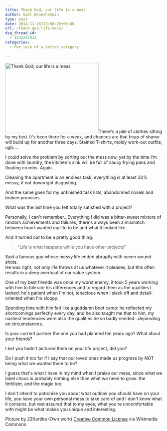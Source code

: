 ```yaml
---
title: Thank God, our life is a mess
author: Gaël Blanchemain
type: post
date: 2014-11-16T23:56:29+00:00
url: /thank-god-life-mess/
dsq_thread_id:
  - 3232213912
categories:
  - For lack of a better category

---
```

<img class="alignleft size-full wp-image-8686" src="http://www.gr0wing.com/wp-content/uploads/2014/11/Thank-God-our-life-is-a-mess1.png" alt="Thank God, our life is a mess" width="300" height="225" srcset="https://www.gr0wing.com/wp-content/uploads/2014/11/Thank-God-our-life-is-a-mess1.png 300w, https://www.gr0wing.com/wp-content/uploads/2014/11/Thank-God-our-life-is-a-mess1-150x112.png 150w" sizes="(max-width: 300px) 100vw, 300px" />There's a pile of clothes sitting by my bed. It's been there for a week, and chances are that heap of shame will build up for another three days. Stained T-shirts, moldy work-out outfits, ugh&#8230;.

I could solve the problem by sorting out the mess now, yet by the time I'm done with laundry, the kitchen's sink will be full of saucy frying pans and floating crumbs. Again.

Cleaning the apartment is an endless task, everything is at least 30% messy, if not downright disgusting.

And the same goes for my unfinished task lists, abandonned novels and broken promises.

What was the last time you felt totally satisfied with a project?

Personally, I can't remember&#8230;Everything I did was a bitter-sweet mixture of random achievements and failures, there's always been a mismatch between how I wanted my life to be and what it looked like.

And it turned out to be a pretty good thing.

> "Life is what happens while you have other projects"

Said a famous guy whose messy life ended abruptly with seven wound shots.  
He was right, not only life throws at us whatever it pleases, but this often results in a deep overhaul of our value system.

One of my best friends was once my worst enemy, it took 5 years working with him to tolerate his differences and to regard them as the qualities I lacked: he's patient when I'm not, tenacious when I slack off and detail-oriented when I'm sloppy.

Spending time with him felt like a goddamn boot camp: he reflected my shortcomings perfectly every day, and he also taught me that to him, my nastiest tendencies were also the qualities he so badly needed&#8230;depending on circumstances.

Is your current partner the one you had planned ten years ago? What about your friends?

I bet you hadn't pictured them on your life project, did you?

Do I push it too far if I say that our loved ones made us progress by NOT being what we wanted them to be?

I guess that's what I have in my mind when I praise our mess, since what we label chaos is probably nothing else than what we need to grow: the fertilizer, and the magic too.

I don't intend to patronize you about what outlook you should have on your life, you have your own personal mess to take care of and I don't know what it contains, but rest assured that to my eyes, what you're uncomfortable with might be what makes you unique and interesting.

Picture by 22Kartika (Own work) <a href="http://creativecommons.org/licenses/by-sa/3.0" target="_blank">Creative Common License</a> via Wikimedia Commons

